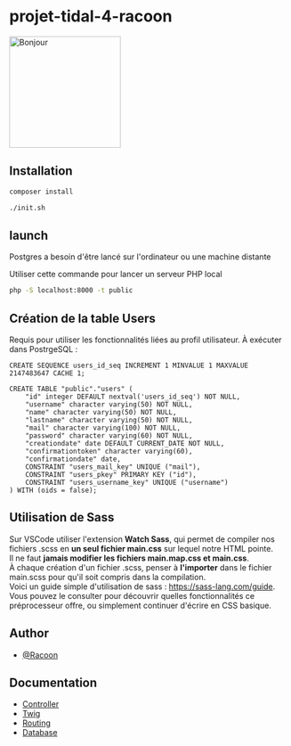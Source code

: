 # projet-tidal-4-racoon



<img src="https://images.alphacoders.com/596/thumb-1920-596047.jpg" alt="Bonjour" width="200"/>


## Installation

```bash
composer install
```

```bash
./init.sh
```

## launch
Postgres a besoin d'être lancé sur l'ordinateur ou une machine distante

Utiliser cette commande pour lancer un serveur PHP local

```bash
php -S localhost:8000 -t public
```

## Création de la table Users 
Requis pour utiliser les fonctionnalités liées au profil utilisateur.
À exécuter dans PostrgeSQL : 
```
CREATE SEQUENCE users_id_seq INCREMENT 1 MINVALUE 1 MAXVALUE 2147483647 CACHE 1;

CREATE TABLE "public"."users" (
    "id" integer DEFAULT nextval('users_id_seq') NOT NULL,
    "username" character varying(50) NOT NULL,
    "name" character varying(50) NOT NULL,
    "lastname" character varying(50) NOT NULL,
    "mail" character varying(100) NOT NULL,
    "password" character varying(60) NOT NULL,
    "creationdate" date DEFAULT CURRENT_DATE NOT NULL,
    "confirmationtoken" character varying(60),
    "confirmationdate" date,
    CONSTRAINT "users_mail_key" UNIQUE ("mail"),
    CONSTRAINT "users_pkey" PRIMARY KEY ("id"),
    CONSTRAINT "users_username_key" UNIQUE ("username")
) WITH (oids = false);

```

## Utilisation de Sass  

Sur VSCode utiliser l'extension __Watch Sass__, qui permet de compiler nos fichiers .scss en __un seul fichier main.css__ sur lequel notre HTML pointe.  
Il ne faut __jamais modifier les fichiers main.map.css et main.css__.  
À chaque création d'un fichier .scss, penser à __l'importer__ dans le fichier main.scss pour qu'il soit compris dans la compilation.  
Voici un guide simple d'utilisation de sass : https://sass-lang.com/guide. Vous pouvez le consulter pour découvrir quelles fonctionnalités ce préprocesseur offre, ou simplement continuer d'écrire en CSS basique.   

## Author
- [@Racoon](https://github.com/cpe-lyon/projet-tidal-4-racoon)

## Documentation

- [Controller](docs/controller.md)
- [Twig](docs/twig.md)
- [Routing](docs/routing.md)
- [Database](docs/database.md)
